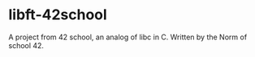 # libft-42school
A project from 42 school, an analog of libc in C. Written by the Norm of school 42.
